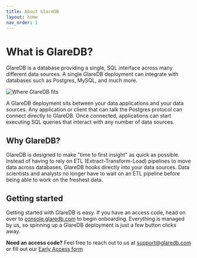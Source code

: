 ```yaml
---
title: About GlareDB
layout: home
nav_order: 1
---
```


# What is GlareDB?

GlareDB is a database providing a single, SQL interface across many different
data sources. A single GlareDB deployment can integrate with databases such as
Postgres, MySQL, and much more.

![Where GlareDB fits]

A GlareDB deployment sits between your data applications and your data sources.
Any application or client that can talk the Postgres protocol can connect
directly to GlareDB. Once connected, applications can start executing SQL
queries that interact with any number of data sources.

## Why GlareDB?

GlareDB is designed to make "time to first insight" as quick as possible.
Instead of having to rely on ETL (Extract-Transform-Load) pipelines to move data
across databases, GlareDB hooks directly into your data sources. Data scientists
and analysts no longer have to wait on an ETL pipeline before being able to work
on the freshest data.

## Getting started

Getting started with GlareDB is easy. If you have an access code, head on over
to [console.glaredb.com] to begin onboarding. Everything is managed by us, so
spinning up a GlareDB deployment is just a few button clicks away.

**Need an access code?** Feel free to reach out to us at [support@glaredb.com]
or fill out our [Early Access form]

[support@glaredb.com]: mailto:support@glaredb.com
[Early Access form]: https://glaredb.com#early-access
[console.glaredb.com]: https://console.glaredb.com
[Where GlareDB fits]: {{site.baseurl}}/assets/images/where-glaredb-fits.png
